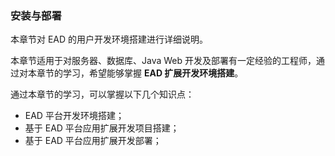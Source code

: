### 安装与部署

本章节对 EAD 的用户开发环境搭建进行详细说明。

本章节适用于对服务器、数据库、Java Web 开发及部署有一定经验的工程师，通过对本章节的学习，希望能够掌握 **EAD 扩展开发环境搭建**。

通过本章节的学习，可以掌握以下几个知识点：

- EAD 平台开发环境搭建；
- 基于 EAD 平台应用扩展开发项目搭建；
- 基于 EAD 平台应用扩展开发部署；

